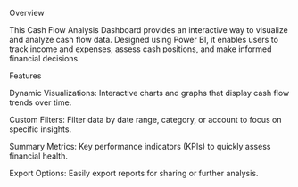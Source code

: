 Overview

This Cash Flow Analysis Dashboard provides an interactive way to visualize and analyze cash flow data. Designed using Power BI, it enables users to track income and expenses, assess cash positions, and make informed financial decisions.

Features

Dynamic Visualizations: Interactive charts and graphs that display cash flow trends over time.

Custom Filters: Filter data by date range, category, or account to focus on specific insights.

Summary Metrics: Key performance indicators (KPIs) to quickly assess financial health.

Export Options: Easily export reports for sharing or further analysis.
